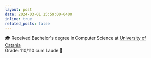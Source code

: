 ```yaml
---
layout: post
date: 2024-03-01 15:59:00-0400
inline: true
related_posts: false
---
```


🎓 Received Bachelor's degree in Computer Science at <a href='https://www.unict.it/'>University of Catania</a>  
Grade: 110/110 cum Laude 🏅
